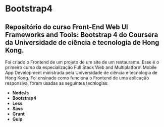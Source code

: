 # Bootstrap4

## Repositório do curso Front-End Web UI Frameworks and Tools: Bootstrap 4 do Coursera da Universidade de ciência e tecnologia de Hong Kong.

Foi criado o Frontend de um projeto de um site de um restaurante. Esse é o primeiro curso da especialização Full Stack Web and Multiplatform Mobile App Development ministrada pela Universidade de ciência e tecnologia de Hong Kong. Foi ensinado como funciona o Frontend de uma aplicação responsiva, foram usadas as seguintes tecnlogias:

- <b> NodeJs </b>
- <b> Bootstrap4 </b>
- <b> Less </b>
- <b> Sass </b>
- <b> Grunt </b>
- <b> Gulp </b>







